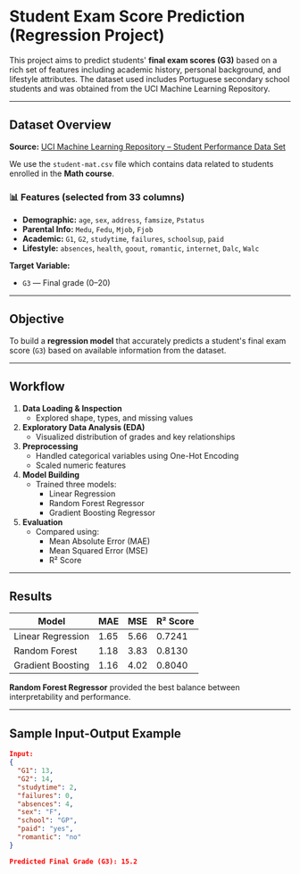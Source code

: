 # Student Exam Score Prediction (Regression Project)

This project aims to predict students' **final exam scores (G3)** based on a rich set of features including academic history, personal background, and lifestyle attributes. The dataset used includes Portuguese secondary school students and was obtained from the UCI Machine Learning Repository.

---

## Dataset Overview

**Source:** [UCI Machine Learning Repository – Student Performance Data Set](https://archive.ics.uci.edu/ml/datasets/Student+Performance)

We use the `student-mat.csv` file which contains data related to students enrolled in the **Math course**.

### 📊 Features (selected from 33 columns)

- **Demographic:** `age`, `sex`, `address`, `famsize`, `Pstatus`
- **Parental Info:** `Medu`, `Fedu`, `Mjob`, `Fjob`
- **Academic:** `G1`, `G2`, `studytime`, `failures`, `schoolsup`, `paid`
- **Lifestyle:** `absences`, `health`, `goout`, `romantic`, `internet`, `Dalc`, `Walc`

**Target Variable:**  
- `G3` — Final grade (0–20)

---

## Objective

To build a **regression model** that accurately predicts a student's final exam score (`G3`) based on available information from the dataset.

---

## Workflow

1. **Data Loading & Inspection**
   - Explored shape, types, and missing values
2. **Exploratory Data Analysis (EDA)**
   - Visualized distribution of grades and key relationships
3. **Preprocessing**
   - Handled categorical variables using One-Hot Encoding
   - Scaled numeric features
4. **Model Building**
   - Trained three models:
     - Linear Regression
     - Random Forest Regressor
     - Gradient Boosting Regressor
5. **Evaluation**
   - Compared using:
     - Mean Absolute Error (MAE)
     - Mean Squared Error (MSE)
     - R² Score

---

## Results

| Model                | MAE   | MSE   | R² Score |
|---------------------|-------|-------|----------|
| Linear Regression    | 1.65  | 5.66  | 0.7241   |
| Random Forest        | 1.18  | 3.83  | 0.8130   |
| Gradient Boosting    | 1.16  | 4.02  | 0.8040   |

**Random Forest Regressor** provided the best balance between interpretability and performance.

---

## Sample Input-Output Example

```json
Input:
{
  "G1": 13,
  "G2": 14,
  "studytime": 2,
  "failures": 0,
  "absences": 4,
  "sex": "F",
  "school": "GP",
  "paid": "yes",
  "romantic": "no"
}

Predicted Final Grade (G3): 15.2
